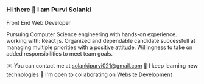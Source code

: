 ### Hi there 👋 I am Purvi Solanki
Front End Web Developer

Pursuing Computer Science engineering with hands-on experience. working with: React js. Organized and dependable candidate successfull at managing multiple priorities with a positive attitude. Willingness to take on added responsibilities to meet team goals.

✉️  You can contact me at solankipurvi021@gmail.com
🧠  I keep learning new technologies
🤝  I'm open to collaborating on Website Development

<!--
**Purvisolanki/Purvisolanki** is a ✨ _special_ ✨ repository because its `README.md` (this file) appears on your GitHub profile.

Here are some ideas to get you started:

- 🔭 I’m currently working on ...
- 🌱 I’m currently learning ...
- 👯 I’m looking to collaborate on ...
- 🤔 I’m looking for help with ...
- 💬 Ask me about ...
- 📫 How to reach me: ...
- 😄 Pronouns: ...
- ⚡ Fun fact: ...
-->
